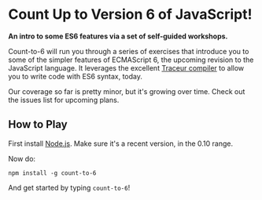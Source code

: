 # Count Up to Version 6 of JavaScript!

**An intro to some ES6 features via a set of self-guided workshops.**

Count-to-6 will run you through a series of exercises that introduce you to some of the simpler features of ECMAScript 6, the upcoming revision to the JavaScript language. It leverages the excellent [Traceur compiler](https://github.com/google/traceur-compiler/) to allow you to write code with ES6 syntax, today.

Our coverage so far is pretty minor, but it's growing over time. Check out the issues list for upcoming plans.

## How to Play

First install [Node.js](http://nodejs.org/). Make sure it's a recent version, in the 0.10 range.

Now do:

```
npm install -g count-to-6
```

And get started by typing `count-to-6`!

